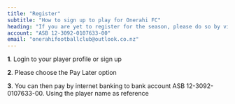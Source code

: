 ```yaml
---
title: "Register"
subtitle: "How to sign up to play for Onerahi FC" 
heading: "If you are yet to register for the season, please do so by visiting Comet"
account: "ASB 12-3092-0107633-00"
email: "onerahifootballclub@outlook.co.nz"
---
```


**1**. Login to your player profile or sign up

**2**. Please choose the Pay Later option

**3**. You can then pay by internet banking to bank account ASB 12-3092-0107633-00. Using the player name as reference 